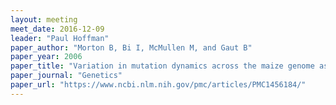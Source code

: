 ```yaml
---
layout: meeting
meet_date: 2016-12-09
leader: "Paul Hoffman"
paper_author: "Morton B, Bi I, McMullen M, and Gaut B"
paper_year: 2006
paper_title: "Variation in mutation dynamics across the maize genome as a function of regional and flanking base composition"
paper_journal: "Genetics"
paper_url: "https://www.ncbi.nlm.nih.gov/pmc/articles/PMC1456184/"
---
```

